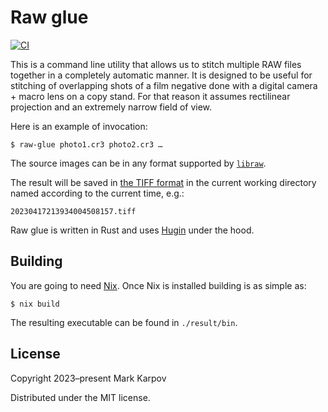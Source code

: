 # Raw glue

[![CI](https://github.com/mrkkrp/raw-glue/actions/workflows/ci.yaml/badge.svg)](https://github.com/mrkkrp/raw-glue/actions/workflows/ci.yaml)

This is a command line utility that allows us to stitch multiple RAW files
together in a completely automatic manner. It is designed to be useful for
stitching of overlapping shots of a film negative done with a digital
camera + macro lens on a copy stand. For that reason it assumes rectilinear
projection and an extremely narrow field of view.

Here is an example of invocation:

``` console
$ raw-glue photo1.cr3 photo2.cr3 …
```

The source images can be in any format supported by [`libraw`][libraw].

The result will be saved in [the TIFF format][tiff] in the current working
directory named according to the current time, e.g.:

```
20230417213934004508157.tiff
```

Raw glue is written in Rust and uses [Hugin][hugin] under the hood.

[libraw]: https://www.libraw.org/
[tiff]: https://en.wikipedia.org/wiki/TIFF
[hugin]: https://hugin.sourceforge.io/

## Building

You are going to need [Nix][nix]. Once Nix is installed building is as
simple as:

```console
$ nix build
```

The resulting executable can be found in `./result/bin`.

[nix]: https://nixos.org/

## License

Copyright 2023–present Mark Karpov

Distributed under the MIT license.
